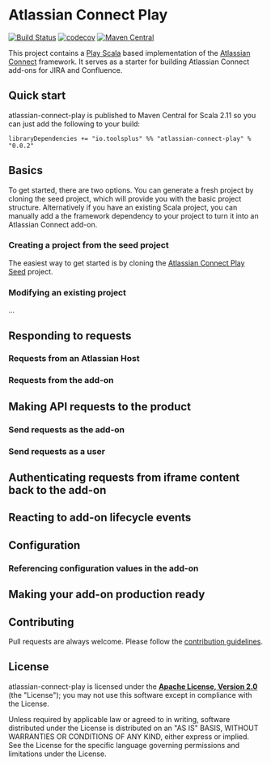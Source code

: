 Atlassian Connect Play
======================

[![Build Status](https://travis-ci.org/toolsplus/atlassian-connect-play.svg?branch=master)](https://travis-ci.org/toolsplus/atlassian-connect-play)
[![codecov](https://codecov.io/gh/toolsplus/atlassian-connect-play/branch/master/graph/badge.svg)](https://codecov.io/gh/toolsplus/atlassian-connect-play)
[![Maven Central](https://img.shields.io/maven-central/v/io.toolsplus/atlassian-connect-play-core_2.11.svg)](https://maven-badges.herokuapp.com/maven-central/io.toolsplus/atlassian-connect-play-core_2.11)


This project contains a [Play Scala](https://www.playframework.com/) based implementation of the [Atlassian Connect](https://connect.atlassian.com/) framework. It serves as a starter for building Atlassian Connect add-ons for JIRA and Confluence.

## Quick start

atlassian-connect-play is published to Maven Central for Scala 2.11 so you can just add the following to your build:

    libraryDependencies += "io.toolsplus" %% "atlassian-connect-play" % "0.0.2"

## Basics

To get started, there are two options. You can generate a fresh project by cloning the seed project, which
will provide you with the basic project structure. Alternatively if you have an existing Scala project, you can manually
add a the framework dependency to your project to turn it into an Atlassian Connect add-on.

### Creating a project from the seed project

The easiest way to get started is by cloning the [Atlassian Connect Play Seed](atlassian-connect-play-seed) 
project.


### Modifying an existing project

...

## Responding to requests
 
### Requests from an Atlassian Host

### Requests from the add-on


## Making API requests to the product

### Send requests as the add-on

### Send requests as a user

## Authenticating requests from iframe content back to the add-on


## Reacting to add-on lifecycle events


## Configuration

### Referencing configuration values in the add-on


## Making your add-on production ready
  

## Contributing
 
Pull requests are always welcome. Please follow the [contribution guidelines](CONTRIBUTING.md).

## License

atlassian-connect-play is licensed under the **[Apache License, Version 2.0][apache]** (the
"License"); you may not use this software except in compliance with the License.

Unless required by applicable law or agreed to in writing, software
distributed under the License is distributed on an "AS IS" BASIS,
WITHOUT WARRANTIES OR CONDITIONS OF ANY KIND, either express or implied.
See the License for the specific language governing permissions and
limitations under the License.

[atlassian-connect-play-seed]: https://github.com/toolsplus/atlassian-connect-play-seed
[apache]: http://www.apache.org/licenses/LICENSE-2.0